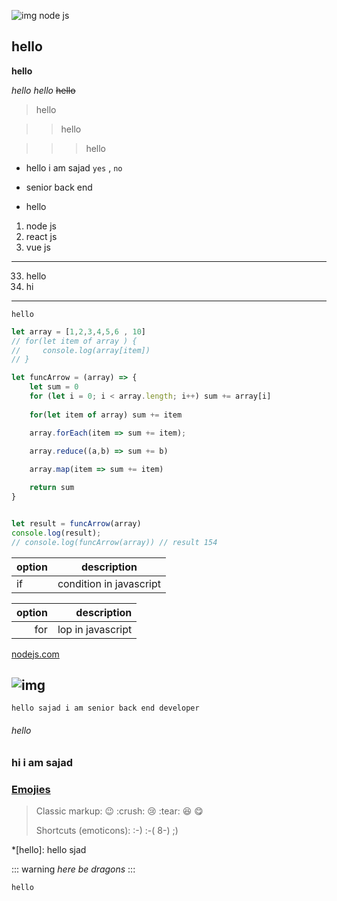 ![img node js](https://www.mindinventory.com/blog/wp-content/uploads/2022/10/nodejs-8.jpeg)


**hello**
---
__hello__

*hello*
_hello_
~~hello~~

>hello

>>hello

>>>hello

+ hello i am sajad `yes` , `no`
- senior back end
+ hello

1. node js 
2. react js 
3. vue js 

---

33. hello
1. hi

***

`hello`

```javascript
let array = [1,2,3,4,5,6 , 10]
// for(let item of array ) {
//     console.log(array[item])
// }

let funcArrow = (array) => {
    let sum = 0
    for (let i = 0; i < array.length; i++) sum += array[i]
    
    for(let item of array) sum += item

    array.forEach(item => sum += item);

    array.reduce((a,b) => sum += b)
    
    array.map(item => sum += item)

    return sum
}


let result = funcArrow(array)
console.log(result);
// console.log(funcArrow(array)) // result 154

```

| option | description |
| -------- | ------- |
| if | condition in javascript |

| option | description |
| --------: | -------: |
| for | lop in javascript |


[nodejs.com](https://node.com)

![img](https://nodejs.com)
---


`hello sajad i am senior back end developer`
###### hello
### hi i am sajad
### [Emojies](https://github.com/markdown-it/markdown-it-emoji)

> Classic markup: :wink: :crush: :cry: :tear: :laughing: :yum:
>
> Shortcuts (emoticons): :-) :-( 8-) ;)


*[hello]: hello sjad

::: warning
*here be dragons*
:::

`hello`
